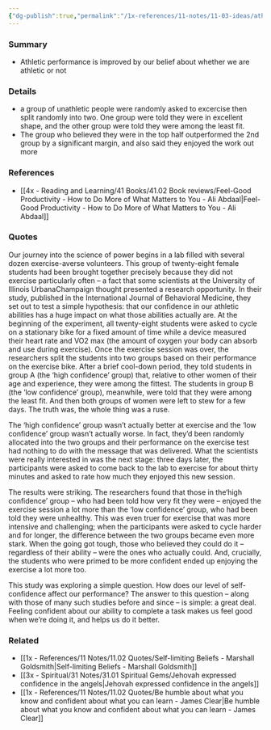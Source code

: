 ```yaml
---
{"dg-publish":true,"permalink":"/1x-references/11-notes/11-03-ideas/athletic-performance-is-improved-by-our-belief-about-whether-we-are-athletic-or-not/","title":"Athletic performance is improved by our belief about whether we are athletic or not","created":"2024-03-26T21:47:29.484+03:00","updated":"2024-03-26T21:53:41.241+03:00"}
---
```



### Summary
- Athletic performance is improved by our belief about whether we are athletic or not

### Details
- a group of unathletic people were randomly asked to excercise then split randomly into two. One group were told they were in excellent shape, and the other group were told they were among the least fit.
- The group who believed they were in the top half outperformed the 2nd group by a significant margin, and also said they enjoyed the work out more

### References
- [[4x - Reading and Learning/41 Books/41.02 Book reviews/Feel-Good Productivity - How to Do More of What Matters to You - Ali Abdaal\|Feel-Good Productivity - How to Do More of What Matters to You - Ali Abdaal]]

### Quotes
Our journey into the science of power begins in a lab filled with several dozen exercise-averse volunteers. This group of twenty-eight female students had been brought together precisely because they did not exercise particularly often – a fact that some scientists at the University of Illinois UrbanaChampaign thought presented a research opportunity. In their study, published in the International Journal of Behavioral Medicine, they set out to test a simple hypothesis: that our confidence in our athletic abilities has a huge impact on what those abilities actually are. At the beginning of the experiment, all twenty-eight students were
asked to cycle on a stationary bike for a fixed amount of time while a device measured their heart rate and VO2 max (the amount of oxygen your body can absorb and use during exercise). Once the exercise session was over, the researchers split the students into two groups based on their performance on the exercise bike. After a brief cool-down period, they told students in group A (the ‘high confidence’ group) that, relative to other women of their age and experience, they were among the fittest. The students in group B (the ‘low confidence’ group), meanwhile, were told that they were among the least fit. And then both groups of women were left to stew for a few days. The truth was, the whole thing was a ruse. 

The ‘high confidence’ group wasn’t actually better at exercise and the ‘low confidence’ group wasn’t actually worse. In fact, they’d been randomly allocated into the two groups and their performance on the exercise test had nothing to do with the message that was delivered. What the scientists were really interested in was the next stage: three days later, the participants were asked to come back to the lab to exercise for about thirty minutes and asked to rate how much they enjoyed this new session. 

The results were striking. The researchers found that those in the‘high confidence’ group – who had been told how very fit they were – enjoyed the exercise session a lot more than the ‘low confidence’ group, who had been told they were unhealthy. This was even truer for exercise that was more intensive and challenging; when the participants were asked to cycle harder and for longer, the difference between the two groups became even more stark. When the going got tough, those who believed they could do it – regardless of their ability – were the ones who actually could. And, crucially, the students who were primed to be more confident ended up enjoying the exercise a lot more too. 

This study was exploring a simple question. How does our level of self-confidence affect our performance? The answer to this question – along with those of many such studies before and since – is simple: a great deal. Feeling confident about our ability to complete a task makes us feel good when we’re doing it, and helps us do it better.


### Related
- [[1x - References/11 Notes/11.02 Quotes/Self-limiting Beliefs - Marshall Goldsmith\|Self-limiting Beliefs - Marshall Goldsmith]]
- [[3x - Spiritual/31 Notes/31.01 Spiritual Gems/Jehovah expressed confidence in the angels\|Jehovah expressed confidence in the angels]]
- [[1x - References/11 Notes/11.02 Quotes/Be humble about what you know and confident about what you can learn - James Clear\|Be humble about what you know and confident about what you can learn - James Clear]]
